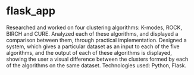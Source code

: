 # flask_app
Researched and worked on four clustering algorithms: K-modes, ROCK, BIRCH and CURE. Analyzed each of these algorithms, and displayed a comparison between them, through practical implementation. Designed a system, which gives a particular dataset as an input to each of the five algorithms, and the output of each of these algorithms is displayed, showing the user a visual difference between the clusters formed by each of the algorithms on the same dataset. Technologies used: Python, Flask.
